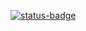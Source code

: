 [![status-badge](https://ci.codeberg.org/api/badges/12382/status.svg)](https://ci.codeberg.org/repos/12382/branches/main)
